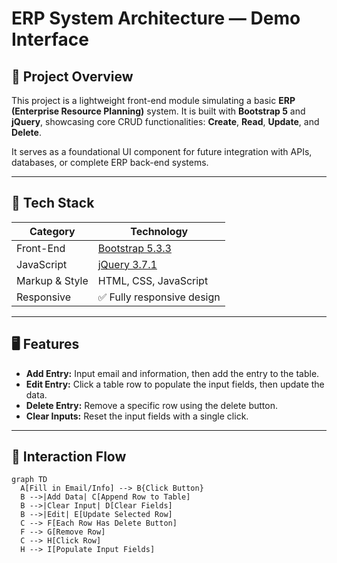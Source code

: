 # ERP System Architecture — Demo Interface

## 📌 Project Overview

This project is a lightweight front-end module simulating a basic **ERP (Enterprise Resource Planning)** system. It is built with **Bootstrap 5** and **jQuery**, showcasing core CRUD functionalities: **Create**, **Read**, **Update**, and **Delete**.

It serves as a foundational UI component for future integration with APIs, databases, or complete ERP back-end systems.

---

## 🧱 Tech Stack

| Category       | Technology                                  |
|----------------|---------------------------------------------|
| Front-End      | [Bootstrap 5.3.3](https://getbootstrap.com) |
| JavaScript     | [jQuery 3.7.1](https://jquery.com)          |
| Markup & Style | HTML, CSS, JavaScript                       |
| Responsive     | ✅ Fully responsive design                   |

---

## 🖥️ Features

- **Add Entry:** Input email and information, then add the entry to the table.
- **Edit Entry:** Click a table row to populate the input fields, then update the data.
- **Delete Entry:** Remove a specific row using the delete button.
- **Clear Inputs:** Reset the input fields with a single click.

---

## 🔁 Interaction Flow

```mermaid
graph TD
  A[Fill in Email/Info] --> B{Click Button}
  B -->|Add Data| C[Append Row to Table]
  B -->|Clear Input| D[Clear Fields]
  B -->|Edit| E[Update Selected Row]
  C --> F[Each Row Has Delete Button]
  F --> G[Remove Row]
  C --> H[Click Row]
  H --> I[Populate Input Fields]
